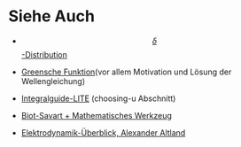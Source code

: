 # Siehe Auch

- [$$\delta$$-Distribution](http://www.physik.uni-halle.de/~tpobx/deltafkt.pdf "Delta-Distribution")

- [Greensche Funktion](https://de.wikipedia.org/wiki/Greensche_Funktion "Greensche Funktion")(vor allem Motivation und Lösung der Wellengleichung)

- [Integralguide-LITE](http://math.hws.edu/eking/CalculusII/usubguidelines "Integralguide-Lite") (choosing-u Abschnitt)

- [Biot-Savart + Mathematisches Werkzeug](https://www.uni-kassel.de/eecs/uploads/media/Skript_Teil3.pdf "Biot-Savart+Tools")

- [Elektrodynamik-Überblick, Alexander Altland](http://www.thp.uni-koeln.de/alexal/pdf/electrodynamics.pdf "alexal")
